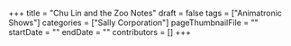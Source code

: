 +++
title = "Chu Lin and the Zoo Notes"
draft = false
tags = ["Animatronic Shows"]
categories = ["Sally Corporation"]
pageThumbnailFile = ""
startDate = ""
endDate = ""
contributors = []
+++
